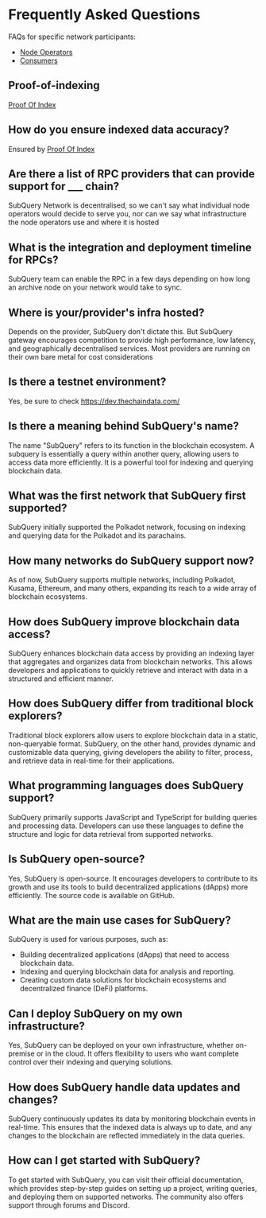 # Frequently Asked Questions

FAQs for specific network participants:

- [Node Operators](./node_operators/setup/faq.md)
- [Consumers](./consumers/faq.md)

## Proof-of-indexing

[Proof Of Index](./introduction/proof-of-index.md)

## How do you ensure indexed data accuracy?

Ensured by [Proof Of Index](./introduction/proof-of-index.md)

## Are there a list of RPC providers that can provide support for \_\_\_ chain?

SubQuery Network is decentralised, so we can't say what individual node operators would decide to serve you, nor can we say what infrastructure the node operators use and where it is hosted

## What is the integration and deployment timeline for RPCs?

SubQuery team can enable the RPC in a few days depending on how long an archive node on your network would take to sync.

## Where is your/provider's infra hosted?

Depends on the provider, SubQuery don't dictate this. But SubQuery gateway encourages competition to provide high performance, low latency, and geographically decentralised services. Most providers are running on their own bare metal for cost considerations

## Is there a testnet environment?

Yes, be sure to check https://dev.thechaindata.com/

## Is there a meaning behind SubQuery's name?

The name "SubQuery" refers to its function in the blockchain ecosystem. A subquery is essentially a query within another query, allowing users to access data more efficiently. It is a powerful tool for indexing and querying blockchain data.

## What was the first network that SubQuery first supported?

SubQuery initially supported the Polkadot network, focusing on indexing and querying data for the Polkadot and its parachains.

## How many networks do SubQuery support now?

As of now, SubQuery supports multiple networks, including Polkadot, Kusama, Ethereum, and many others, expanding its reach to a wide array of blockchain ecosystems.

## How does SubQuery improve blockchain data access?

SubQuery enhances blockchain data access by providing an indexing layer that aggregates and organizes data from blockchain networks. This allows developers and applications to quickly retrieve and interact with data in a structured and efficient manner.

## How does SubQuery differ from traditional block explorers?

Traditional block explorers allow users to explore blockchain data in a static, non-queryable format. SubQuery, on the other hand, provides dynamic and customizable data querying, giving developers the ability to filter, process, and retrieve data in real-time for their applications.

## What programming languages does SubQuery support?

SubQuery primarily supports JavaScript and TypeScript for building queries and processing data. Developers can use these languages to define the structure and logic for data retrieval from supported networks.

## Is SubQuery open-source?

Yes, SubQuery is open-source. It encourages developers to contribute to its growth and use its tools to build decentralized applications (dApps) more efficiently. The source code is available on GitHub.

## What are the main use cases for SubQuery?

SubQuery is used for various purposes, such as:
- Building decentralized applications (dApps) that need to access blockchain data.
- Indexing and querying blockchain data for analysis and reporting.
- Creating custom data solutions for blockchain ecosystems and decentralized finance (DeFi) platforms.

## Can I deploy SubQuery on my own infrastructure?

Yes, SubQuery can be deployed on your own infrastructure, whether on-premise or in the cloud. It offers flexibility to users who want complete control over their indexing and querying solutions.

## How does SubQuery handle data updates and changes?

SubQuery continuously updates its data by monitoring blockchain events in real-time. This ensures that the indexed data is always up to date, and any changes to the blockchain are reflected immediately in the data queries.

## How can I get started with SubQuery?

To get started with SubQuery, you can visit their official documentation, which provides step-by-step guides on setting up a project, writing queries, and deploying them on supported networks. The community also offers support through forums and Discord.
